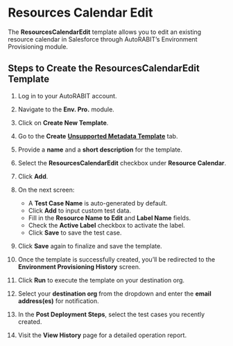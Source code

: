 # Resources Calendar Edit

The **ResourcesCalendarEdit** template allows you to edit an existing resource calendar in Salesforce through AutoRABIT’s Environment Provisioning module.

## Steps to Create the ResourcesCalendarEdit Template

1. Log in to your AutoRABIT account.
2. Navigate to the **Env. Pro.** module.
3. Click on **Create New Template**.
4. Go to the **Create** [**Unsupported Metadata Template**](../) tab.
5. Provide a **name** and a **short description** for the template.
6. Select the **ResourcesCalendarEdit** checkbox under **Resource Calendar**.
7. Click **Add**.

8. On the next screen:
   - A **Test Case Name** is auto-generated by default.
   - Click **Add** to input custom test data.
   - Fill in the **Resource Name to Edit** and **Label Name** fields.
   - Check the **Active Label** checkbox to activate the label.
   - Click **Save** to save the test case.

9. Click **Save** again to finalize and save the template.

10. Once the template is successfully created, you’ll be redirected to the **Environment Provisioning History** screen.
11. Click **Run** to execute the template on your destination org.
12. Select your **destination org** from the dropdown and enter the **email address(es)** for notification.
13. In the **Post Deployment Steps**, select the test cases you recently created.
14. Visit the **View History** page for a detailed operation report.
